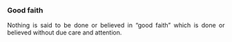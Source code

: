 ### Good faith
<div style="text-align: justify">

Nothing is said to be done or believed in “good faith” which is done or believed without due care and attention.

</div>
